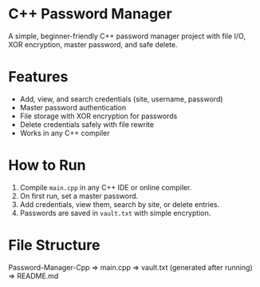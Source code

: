 # C++ Password Manager 

A simple, beginner-friendly C++ password manager project with file I/O, XOR encryption, master password, and safe delete.

# Features
- Add, view, and search credentials (site, username, password)
- Master password authentication
- File storage with XOR encryption for passwords
- Delete credentials safely with file rewrite
- Works in any C++ compiler

# How to Run
1. Compile `main.cpp` in any C++ IDE or online compiler.
2. On first run, set a master password.
3. Add credentials, view them, search by site, or delete entries.
4. Passwords are saved in `vault.txt` with simple encryption.

# File Structure
Password-Manager-Cpp
=> main.cpp
=> vault.txt (generated after running)
=> README.md
